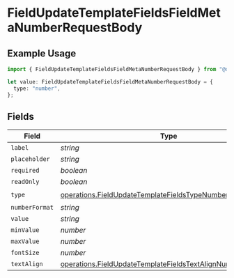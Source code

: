 # FieldUpdateTemplateFieldsFieldMetaNumberRequestBody

## Example Usage

```typescript
import { FieldUpdateTemplateFieldsFieldMetaNumberRequestBody } from "@documenso/sdk-typescript/models/operations";

let value: FieldUpdateTemplateFieldsFieldMetaNumberRequestBody = {
  type: "number",
};
```

## Fields

| Field                                                                                                                                    | Type                                                                                                                                     | Required                                                                                                                                 | Description                                                                                                                              |
| ---------------------------------------------------------------------------------------------------------------------------------------- | ---------------------------------------------------------------------------------------------------------------------------------------- | ---------------------------------------------------------------------------------------------------------------------------------------- | ---------------------------------------------------------------------------------------------------------------------------------------- |
| `label`                                                                                                                                  | *string*                                                                                                                                 | :heavy_minus_sign:                                                                                                                       | N/A                                                                                                                                      |
| `placeholder`                                                                                                                            | *string*                                                                                                                                 | :heavy_minus_sign:                                                                                                                       | N/A                                                                                                                                      |
| `required`                                                                                                                               | *boolean*                                                                                                                                | :heavy_minus_sign:                                                                                                                       | N/A                                                                                                                                      |
| `readOnly`                                                                                                                               | *boolean*                                                                                                                                | :heavy_minus_sign:                                                                                                                       | N/A                                                                                                                                      |
| `type`                                                                                                                                   | [operations.FieldUpdateTemplateFieldsTypeNumberRequestBody2](../../models/operations/fieldupdatetemplatefieldstypenumberrequestbody2.md) | :heavy_check_mark:                                                                                                                       | N/A                                                                                                                                      |
| `numberFormat`                                                                                                                           | *string*                                                                                                                                 | :heavy_minus_sign:                                                                                                                       | N/A                                                                                                                                      |
| `value`                                                                                                                                  | *string*                                                                                                                                 | :heavy_minus_sign:                                                                                                                       | N/A                                                                                                                                      |
| `minValue`                                                                                                                               | *number*                                                                                                                                 | :heavy_minus_sign:                                                                                                                       | N/A                                                                                                                                      |
| `maxValue`                                                                                                                               | *number*                                                                                                                                 | :heavy_minus_sign:                                                                                                                       | N/A                                                                                                                                      |
| `fontSize`                                                                                                                               | *number*                                                                                                                                 | :heavy_minus_sign:                                                                                                                       | N/A                                                                                                                                      |
| `textAlign`                                                                                                                              | [operations.FieldUpdateTemplateFieldsTextAlignNumber](../../models/operations/fieldupdatetemplatefieldstextalignnumber.md)               | :heavy_minus_sign:                                                                                                                       | N/A                                                                                                                                      |
